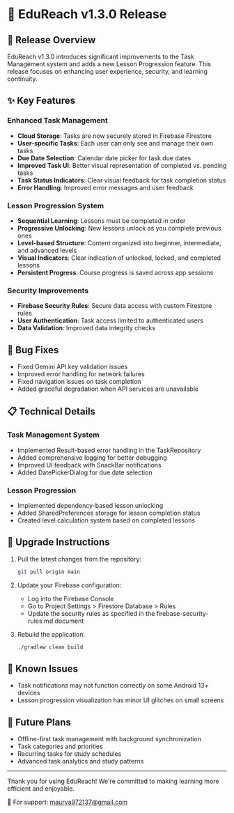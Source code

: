 # 🚀 EduReach v1.3.0 Release

## 📝 Release Overview

EduReach v1.3.0 introduces significant improvements to the Task Management system and adds a new Lesson Progression feature. This release focuses on enhancing user experience, security, and learning continuity.

## ✨ Key Features

### Enhanced Task Management
- **Cloud Storage**: Tasks are now securely stored in Firebase Firestore
- **User-specific Tasks**: Each user can only see and manage their own tasks
- **Due Date Selection**: Calendar date picker for task due dates
- **Improved Task UI**: Better visual representation of completed vs. pending tasks
- **Task Status Indicators**: Clear visual feedback for task completion status
- **Error Handling**: Improved error messages and user feedback

### Lesson Progression System
- **Sequential Learning**: Lessons must be completed in order
- **Progressive Unlocking**: New lessons unlock as you complete previous ones
- **Level-based Structure**: Content organized into beginner, intermediate, and advanced levels
- **Visual Indicators**: Clear indication of unlocked, locked, and completed lessons
- **Persistent Progress**: Course progress is saved across app sessions

### Security Improvements
- **Firebase Security Rules**: Secure data access with custom Firestore rules
- **User Authentication**: Task access limited to authenticated users
- **Data Validation**: Improved data integrity checks

## 🐞 Bug Fixes
- Fixed Gemini API key validation issues
- Improved error handling for network failures
- Fixed navigation issues on task completion
- Added graceful degradation when API services are unavailable

## 📋 Technical Details

### Task Management System
- Implemented Result-based error handling in the TaskRepository
- Added comprehensive logging for better debugging
- Improved UI feedback with SnackBar notifications
- Added DatePickerDialog for due date selection

### Lesson Progression
- Implemented dependency-based lesson unlocking
- Added SharedPreferences storage for lesson completion status
- Created level calculation system based on completed lessons

## 🔄 Upgrade Instructions

1. Pull the latest changes from the repository:
   ```bash
   git pull origin main
   ```

2. Update your Firebase configuration:
   - Log into the Firebase Console
   - Go to Project Settings > Firestore Database > Rules
   - Update the security rules as specified in the firebase-security-rules.md document

3. Rebuild the application:
   ```bash
   ./gradlew clean build
   ```

## 📌 Known Issues
- Task notifications may not function correctly on some Android 13+ devices
- Lesson progression visualization has minor UI glitches on small screens

## 🔮 Future Plans
- Offline-first task management with background synchronization
- Task categories and priorities
- Recurring tasks for study schedules
- Advanced task analytics and study patterns

---

Thank you for using EduReach! We're committed to making learning more efficient and enjoyable.

📧 For support: maurya972137@gmail.com 